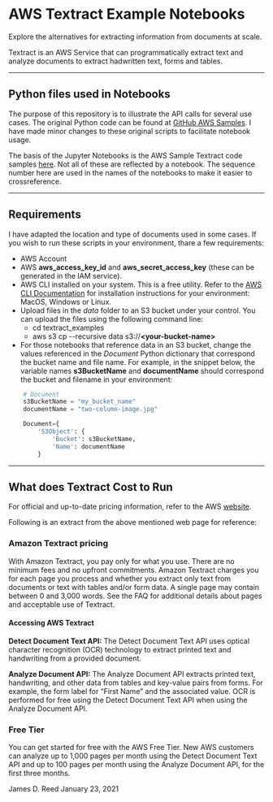 # AWS Textract Example Notebooks
Explore the alternatives for extracting information from documents at scale.

Textract is an AWS Service that can programmatically extract text and analyze documents to extract hadwritten text, forms and tables.

---
## Python files used in Notebooks
The purpose of this repository is to illustrate the API calls for several use cases.  The original Python code can be found at [GitHub AWS Samples](https://github.com/aws-samples/amazon-textract-code-samples).  I have made minor changes to these original scripts to facilitate notebook usage.

The basis of the Jupyter Notebooks is the AWS Sample Textract code samples [here](https://github.com/aws-samples/amazon-textract-code-samples).  Not all of these are reflected by a notebook.  The sequence number here are used in the names of the notebooks to make it easier to crossreference.

---
## Requirements

I have adapted the location and type of documents used in some cases.  If you wish to run these scripts in your environment, thare a few requirements:

 * AWS Account 
 * AWS **aws_access_key_id** and **aws_secret_access_key** (these can be generated in the IAM service).
 * AWS CLI installed on your system.  This is a free utility.  Refer to the [AWS CLI Documentation](https://docs.aws.amazon.com/cli/latest/userguide/cli-chap-welcome.html) for installation instructions for your environment: MacOS, Windows or Linux. 
 * Upload files in the _data_ folder to an S3 bucket under your control.  You can upload the files using the following command line:
      - cd textract_examples
      - aws s3 cp --recursive data s3://**\<your-bucket-name\>**
 * For those notebooks that reference data in an S3 bucket, change the values referenced in the _Document_ Python dictionary that correspond the bucket name and file name.  For example, in the snippet below, the variable names **s3BucketName** and **documentName** should correspond the bucket and filename in your environment:

```python
    # Document
    s3BucketName = "my_bucket_name"
    documentName = "two-column-image.jpg"

    Document={
        'S3Object': {
            'Bucket': s3BucketName,
            'Name': documentName
        }
 ```
 ---
 ## What does Textract Cost to Run
 
 For official and up-to-date pricing information, refer to the AWS [website](https://aws.amazon.com/textract/pricing/).
 
 Following is an extract from the above mentioned web page for reference:
 
### Amazon Textract pricing
With Amazon Textract, you pay only for what you use. There are no minimum fees and no upfront commitments. Amazon Textract charges you for each page you process and whether you extract only text from documents or text with tables and/or form data. A single page may contain between 0 and 3,000 words. See the FAQ for additional details about pages and acceptable use of Textract.

#### Accessing AWS Textract

**Detect Document Text API:** The Detect Document Text API uses optical character recognition (OCR) technology to extract printed text and handwriting from a provided document.

**Analyze Document API:** The Analyze Document API extracts printed text, handwriting, and other data from tables and key-value pairs from forms. For example, the form label for “First Name” and the associated value. OCR is performed for free using the Detect Document Text API when using the Analyze Document API.

### Free Tier
You can get started for free with the AWS Free Tier. New AWS customers can analyze up to 1,000 pages per month using the Detect Document Text API and up to 100 pages per month using the Analyze Document API, for the first three months.


James D. Reed January 23, 2021